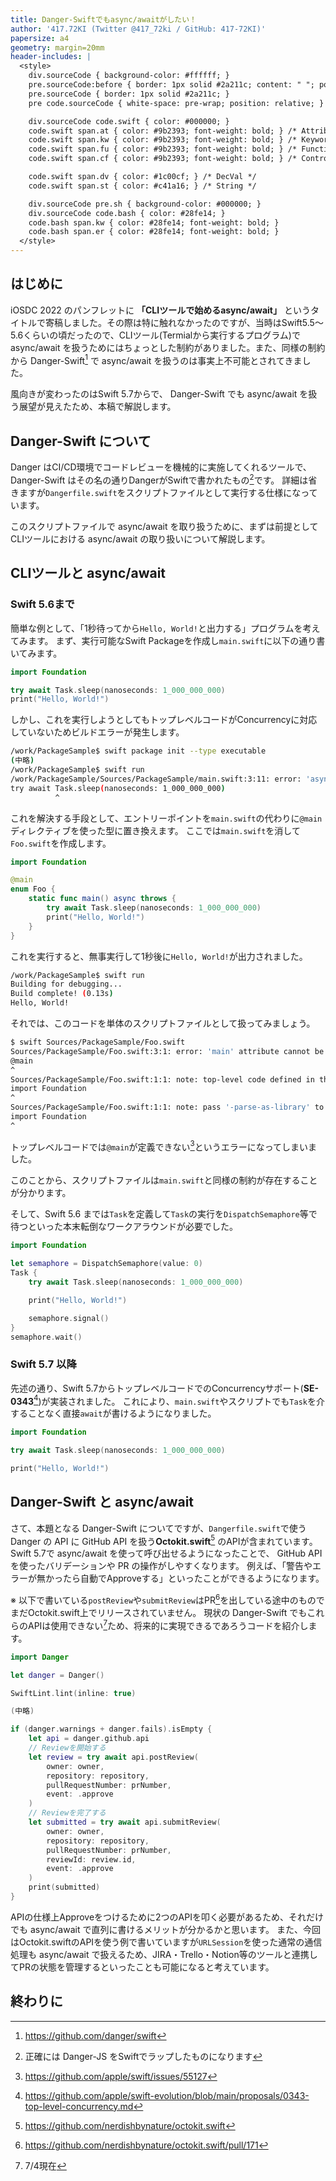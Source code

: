 ```yaml
---
title: Danger-Swiftでもasync/awaitがしたい！
author: '417.72KI (Twitter @417_72ki / GitHub: 417-72KI)'
papersize: a4
geometry: margin=20mm
header-includes: |
  <style>
    div.sourceCode { background-color: #ffffff; }
    pre.sourceCode:before { border: 1px solid #2a211c; content: " "; position: absolute; z-index: -1; }
    pre.sourceCode { border: 1px solid #2a211c; }
    pre code.sourceCode { white-space: pre-wrap; position: relative; }

    div.sourceCode code.swift { color: #000000; }
    code.swift span.at { color: #9b2393; font-weight: bold; } /* Attribute */
    code.swift span.kw { color: #9b2393; font-weight: bold; } /* Keyword */
    code.swift span.fu { color: #9b2393; font-weight: bold; } /* Function */
    code.swift span.cf { color: #9b2393; font-weight: bold; } /* ControlFlow */

    code.swift span.dv { color: #1c00cf; } /* DecVal */
    code.swift span.st { color: #c41a16; } /* String */

    div.sourceCode pre.sh { background-color: #000000; }
    div.sourceCode code.bash { color: #28fe14; }
    code.bash span.kw { color: #28fe14; font-weight: bold; }
    code.bash span.er { color: #28fe14; font-weight: bold; }
  </style>
---
```


## はじめに
iOSDC 2022 のパンフレットに **「CLIツールで始めるasync/await」** というタイトルで寄稿しました。その際は特に触れなかったのですが、当時はSwift5.5〜5.6くらいの頃だったので、CLIツール(Termialから実行するプログラム)で async/await を扱うためにはちょっとした制約がありました。また、同様の制約から Danger-Swift[^1] で async/await を扱うのは事実上不可能とされてきました。

[^1]: https://github.com/danger/swift

風向きが変わったのはSwift 5.7からで、 Danger-Swift でも async/await を扱う展望が見えたため、本稿で解説します。

## Danger-Swift について

Danger はCI/CD環境でコードレビューを機械的に実施してくれるツールで、 Danger-Swift  はその名の通りDangerがSwiftで書かれたもの[^2]です。
詳細は省きますが`Dangerfile.swift`をスクリプトファイルとして実行する仕様になっています。

このスクリプトファイルで async/await を取り扱うために、まずは前提としてCLIツールにおける async/await の取り扱いについて解説します。

[^2]: 正確には Danger-JS をSwiftでラップしたものになります

## CLIツールと async/await 

### Swift 5.6まで

簡単な例として、「1秒待ってから`Hello, World!`と出力する」プログラムを考えてみます。
まず、実行可能なSwift Packageを作成し`main.swift`に以下の通り書いてみます。

```swift
import Foundation

try await Task.sleep(nanoseconds: 1_000_000_000)
print("Hello, World!")
```

しかし、これを実行しようとしてもトップレベルコードがConcurrencyに対応していないためビルドエラーが発生します。

```sh
/work/PackageSample$ swift package init --type executable
(中略)
/work/PackageSample$ swift run
/work/PackageSample/Sources/PackageSample/main.swift:3:11: error: 'async' call in a function that does not support concurrency
try await Task.sleep(nanoseconds: 1_000_000_000)
          ^
```

これを解決する手段として、エントリーポイントを`main.swift`の代わりに`@main`ディレクティブを使った型に置き換えます。
ここでは`main.swift`を消して`Foo.swift`を作成します。

```swift
import Foundation

@main
enum Foo {
    static func main() async throws {
        try await Task.sleep(nanoseconds: 1_000_000_000)
        print("Hello, World!")
    }
}
```

これを実行すると、無事実行して1秒後に`Hello, World!`が出力されました。

```sh
/work/PackageSample$ swift run
Building for debugging...
Build complete! (0.13s)
Hello, World!
```

それでは、このコードを単体のスクリプトファイルとして扱ってみましょう。

```sh
$ swift Sources/PackageSample/Foo.swift
Sources/PackageSample/Foo.swift:3:1: error: 'main' attribute cannot be used in a module that contains top-level code
@main
^
Sources/PackageSample/Foo.swift:1:1: note: top-level code defined in this source file
import Foundation
^
Sources/PackageSample/Foo.swift:1:1: note: pass '-parse-as-library' to compiler invocation if this is intentional
import Foundation
^
```

トップレベルコードでは`@main`が定義できない[^3]というエラーになってしまいました。

[^3]: https://github.com/apple/swift/issues/55127

このことから、スクリプトファイルは`main.swift`と同様の制約が存在することが分かります。

そして、Swift 5.6 までは`Task`を定義して`Task`の実行を`DispatchSemaphore`等で待つといった本末転倒なワークアラウンドが必要でした。

```swift
import Foundation

let semaphore = DispatchSemaphore(value: 0)
Task {
    try await Task.sleep(nanoseconds: 1_000_000_000)

    print("Hello, World!")

    semaphore.signal()
}
semaphore.wait()
```

<div class="page-break"></div>

### Swift 5.7 以降
先述の通り、Swift 5.7からトップレベルコードでのConcurrencyサポート(**SE-0343**[^4])が実装されました。
これにより、`main.swift`やスクリプトでも`Task`を介することなく直接`await`が書けるようになりました。

[^4]: https://github.com/apple/swift-evolution/blob/main/proposals/0343-top-level-concurrency.md


```swift
import Foundation

try await Task.sleep(nanoseconds: 1_000_000_000)

print("Hello, World!")
```

## Danger-Swift と async/await
さて、本題となる Danger-Swift についてですが、`Dangerfile.swift`で使う Danger の API に GitHub API を扱う**Octokit.swift**[^5] のAPIが含まれています。
Swift 5.7で async/await を使って呼び出せるようになったことで、 GitHub API を使ったバリデーションや PR の操作がしやすくなります。
例えば、「警告やエラーが無かったら自動でApproveする」といったことができるようになります。

[^5]: https://github.com/nerdishbynature/octokit.swift

※ 以下で書いている`postReview`や`submitReview`はPR[^6]を出している途中のものでまだOctokit.swift上でリリースされていません。
現状の Danger-Swift でもこれらのAPIは使用できない[^7]ため、将来的に実現できるであろうコードを紹介します。

[^6]: https://github.com/nerdishbynature/octokit.swift/pull/171
[^7]: 7/4現在

```swift
import Danger

let danger = Danger()

SwiftLint.lint(inline: true)

(中略)

if (danger.warnings + danger.fails).isEmpty {
    let api = danger.github.api
    // Reviewを開始する
    let review = try await api.postReview(
        owner: owner, 
        repository: repository, 
        pullRequestNumber: prNumber, 
        event: .approve
    )
    // Reviewを完了する
    let submitted = try await api.submitReview(
        owner: owner,
        repository: repository,
        pullRequestNumber: prNumber,
        reviewId: review.id,
        event: .approve
    )
    print(submitted)
}
```

APIの仕様上Approveをつけるために2つのAPIを叩く必要があるため、それだけでも async/await で直列に書けるメリットが分かるかと思います。
また、今回はOctokit.swiftのAPIを使う例で書いていますが`URLSession`を使った通常の通信処理も async/await で扱えるため、JIRA・Trello・Notion等のツールと連携してPRの状態を管理するといったことも可能になると考えています。

## 終わりに
